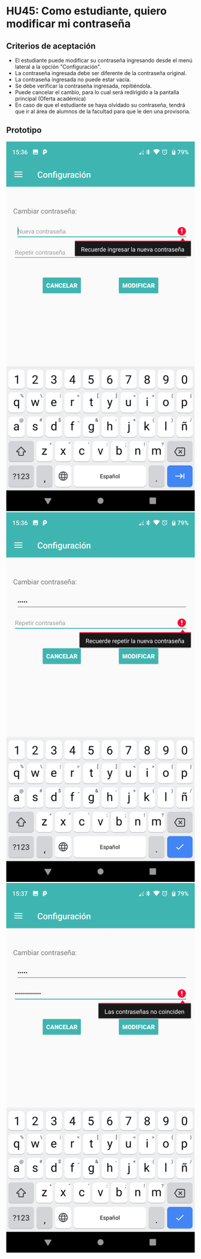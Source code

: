 # HU45: Como estudiante, quiero modificar mi contraseña

## Criterios de aceptación
- El estudiante puede modificar su contraseña ingresando desde el menú lateral a la opción "Configuración".
- La contraseña ingresada debe ser diferente de la contraseña original.
- La contraseña ingresada no puede estar vacía.
- Se debe verificar la contraseña ingresada, repitiéndola.
- Puede cancelar el cambio, para lo cual será redirigido a la pantalla principal (Oferta académica)
- En caso de que el estudiante se haya olvidado su contraseña, tendrá que ir al área de alumnos de la facultad para que le den una provisoria.

## Prototipo
![Menú lateral de navegación](./prototipos/modificar-contrasenia_1.png)
![Menú lateral de navegación](./prototipos/modificar-contrasenia_2.png)
![Menú lateral de navegación](./prototipos/modificar-contrasenia_3.png)
